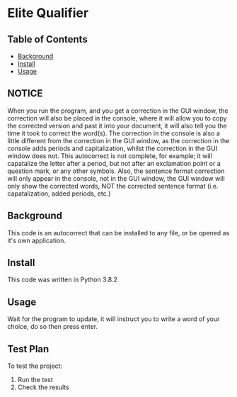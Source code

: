 # Elite Qualifier
## Table of Contents
- [Background](#background)
- [Install](#install)
- [Usage](#usage)
## NOTICE
When you run the program, and you get a correction in the GUI window, the correction will also be placed in the console, where it will allow you to copy the corrected version and past it into your document, it will also tell you the time it took to correct the word(s). The correction in the console is also a little different from the correction in the GUI window, as the correction in the console adds periods and capitalization, whilst the correction in the GUI window does not. This autocorrect is not complete, for example; it will capatalize the letter after a period, but not after an exclamation point or a question mark, or any other symbols. Also, the sentence format correction will only appear in the console, not in the GUI window, the GUI window will only show the corrected words, NOT the corrected sentence format (i.e. capatalization, added periods, etc.)
## Background
This code is an autocorrect that can be installed to any file, or be opened as it's own application.
## Install
This code was written in Python 3.8.2
## Usage
Wait for the program to update, it will instruct you to write a word of your choice, do so then press enter.

## Test Plan
To test the project:

1.  Run the test
2.  Check the results

